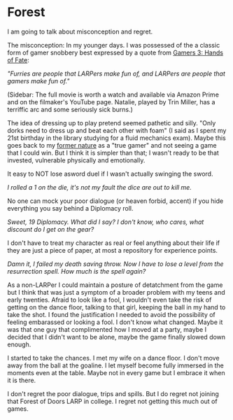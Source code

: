 # Forest

I am going to talk about misconception and regret. 

The misconception: In my younger days. I was possessed of the a classic form of gamer snobbery best expressed by a quote from [Gamers 3: Hands of Fate](https://youtu.be/mFAX-_CZ2bM?list=PLC94D9A19FF391865&t=487):

*"Furries are people that LARPers make fun of, and LARPers are people that gamers make fun of."*

(Sidebar: The full movie is worth a watch and available via Amazon Prime and on the filmaker's YouTube page. Natalie, played by Trin Miller, has a terriffic arc and some seriously sick burns.)

The idea of dressing up to play pretend seemed pathetic and silly. "Only dorks need to dress up and beat each other with foam" (I said as I spent my 21st birthday in the library studying for a fluid mechanics exam). Maybe this goes back to my [former nature](02-change-DO.md) as a "true gamer" and not seeing a game that I could win. But I think it is simpler than that; I wasn't ready to be that invested, vulnerable physically and emotionally. 

It easy to NOT lose asword duel if I wasn't actually swinging the sword. 

*I rolled a 1 on the die, it's not my fault the dice are out to kill me.* 

No one can mock your poor dialogue (or heaven forbid, accent) if you hide everything you say behind a Diplomacy roll. 

*Sweet, 19 Diplomacy. What did I say? I don't know, who cares, what discount do I get on the gear?*

I don't have to treat my character as real or feel anything about their life if they are just a piece of paper, at most a repository for experience points. 

*Damn it, I failed my death saving throw. Now I have to lose a level from the resurrection spell. How much is the spell again?*

As a non-LARPer I could maintain a posture of detatchment from the game but I think that was just a symptom of a broader problem with my teens and early twenties. Afraid to look like a fool, I wouldn't even take the risk of getting on the dance floor, talking to that girl, keeping the ball in my hand to take the shot. I found the justification I needed to avoid the possibility of feeling embarassed or looking a fool. I don't know what changed. Maybe it was that one guy that complimented how I moved at a party, maybe I decided that I didn't want to be alone, maybe the game finally slowed down enough.

I started to take the chances. I met my wife on a dance floor. I don't move away from the ball at the goaline. I let myself become fully immersed in the moments even at the table. Maybe not in every game but I embrace it when it is there.

I don't regret the poor dialogue, trips and spills. But I do regret not joining that Forest of Doors LARP in college. I regret not getting this much out of games. 